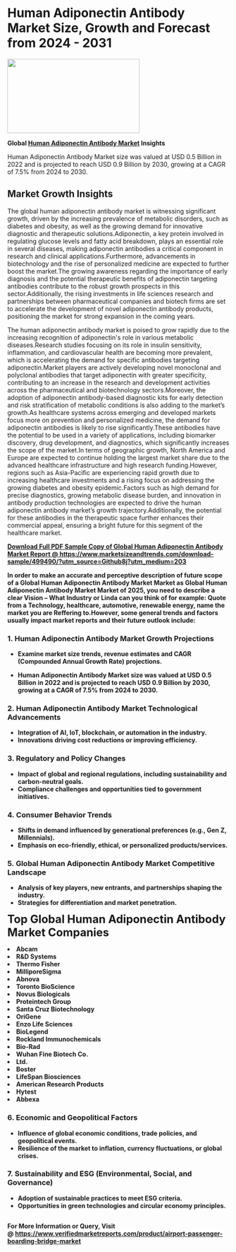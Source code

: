 <H1>Human Adiponectin Antibody Market Size, Growth and Forecast from 2024 - 2031</H1><img class="aligncenter size-medium wp-image-584254" src="https://thirdeyenews.in/wp-content/uploads/2024/09/Global-Market-Research-300x168.jpeg" alt="" width="300" height="168" /><p><strong>Global&nbsp;<a href="https://www.marketsizeandtrends.com/download-sample/499490/?utm_source=Github8j?utm_medium=203">Human Adiponectin Antibody Market</a> Insights</strong></p><p>Human Adiponectin Antibody Market size was valued at USD 0.5 Billion in 2022 and is projected to reach USD 0.9 Billion by 2030, growing at a CAGR of 7.5% from 2024 to 2030.</p><p><h2>Market Growth Insights</h2> <p>The global human adiponectin antibody market is witnessing significant growth, driven by the increasing prevalence of metabolic disorders, such as diabetes and obesity, as well as the growing demand for innovative diagnostic and therapeutic solutions.Adiponectin, a key protein involved in regulating glucose levels and fatty acid breakdown, plays an essential role in several diseases, making adiponectin antibodies a critical component in research and clinical applications.Furthermore, advancements in biotechnology and the rise of personalized medicine are expected to further boost the market.The growing awareness regarding the importance of early diagnosis and the potential therapeutic benefits of adiponectin targeting antibodies contribute to the robust growth prospects in this sector.Additionally, the rising investments in life sciences research and partnerships between pharmaceutical companies and biotech firms are set to accelerate the development of novel adiponectin antibody products, positioning the market for strong expansion in the coming years.</p> <p><strong><a href="URL-to-download-sample"></a></strong></p> <p>The human adiponectin antibody market is poised to grow rapidly due to the increasing recognition of adiponectin's role in various metabolic diseases.Research studies focusing on its role in insulin sensitivity, inflammation, and cardiovascular health are becoming more prevalent, which is accelerating the demand for specific antibodies targeting adiponectin.Market players are actively developing novel monoclonal and polyclonal antibodies that target adiponectin with greater specificity, contributing to an increase in the research and development activities across the pharmaceutical and biotechnology sectors.Moreover, the adoption of adiponectin antibody-based diagnostic kits for early detection and risk stratification of metabolic conditions is also adding to the market’s growth.As healthcare systems across emerging and developed markets focus more on prevention and personalized medicine, the demand for adiponectin antibodies is likely to rise significantly.These antibodies have the potential to be used in a variety of applications, including biomarker discovery, drug development, and diagnostics, which significantly increases the scope of the market.In terms of geographic growth, North America and Europe are expected to continue holding the largest market share due to the advanced healthcare infrastructure and high research funding.However, regions such as Asia-Pacific are experiencing rapid growth due to increasing healthcare investments and a rising focus on addressing the growing diabetes and obesity epidemic.Factors such as high demand for precise diagnostics, growing metabolic disease burden, and innovation in antibody production technologies are expected to drive the human adiponectin antibody market’s growth trajectory.Additionally, the potential for these antibodies in the therapeutic space further enhances their commercial appeal, ensuring a bright future for this segment of the healthcare market.</p> <p><strong><a href="URL-to-get-more-insights"></p><p><span class=""><strong>Download Full PDF Sample Copy of Global Human Adiponectin Antibody Market Report</strong> @ <a href="https://www.marketsizeandtrends.com/download-sample/499490/?utm_source=Github8j?utm_medium=203" target="_blank">https://www.marketsizeandtrends.com/download-sample/499490/?utm_source=Github8j?utm_medium=203</a></span></p><p>In order to make an accurate and perceptive description of future scope of a Global&nbsp;Human Adiponectin Antibody Market Market as Global&nbsp;Human Adiponectin Antibody Market Market of 2025, you need to describe a clear Vision &ndash; What Industry or Linda can you think of for example: Quote from a Technology, healthcare, automotive, renewable energy, name the market you are Reffering to.However, some general trends and factors usually impact market reports and their future outlook include:</p><h3>1.&nbsp;<strong>Human Adiponectin Antibody Market Growth Projections</strong></h3><ul><li>Examine market size trends, revenue estimates and CAGR (Compounded Annual Growth Rate) projections.</li><li><p>Human Adiponectin Antibody Market size was valued at USD 0.5 Billion in 2022 and is projected to reach USD 0.9 Billion by 2030, growing at a CAGR of 7.5% from 2024 to 2030.</p></li></ul><h3>2.&nbsp;<strong>Human Adiponectin Antibody Market Technological Advancements</strong></h3><ul><li>Integration of AI, IoT, blockchain, or automation in the industry.</li><li>Innovations driving cost reductions or improving efficiency.</li></ul><h3>3.&nbsp;<strong>Regulatory and Policy Changes</strong></h3><ul><li>Impact of global and regional regulations, including sustainability and carbon-neutral goals.</li><li>Compliance challenges and opportunities tied to government initiatives.</li></ul><h3>4.&nbsp;<strong>Consumer Behavior Trends</strong></h3><ul><li>Shifts in demand influenced by generational preferences (e.g., Gen Z, Millennials).</li><li>Emphasis on eco-friendly, ethical, or personalized products/services.</li></ul><h3>5.&nbsp;<strong>Global Human Adiponectin Antibody Market Competitive Landscape</strong></h3><ul><li>Analysis of key players, new entrants, and partnerships shaping the industry.</li><li>Strategies for differentiation and market penetration.</li></ul><p data-pm-slice="1 1 []"><span style="color: inherit; font-family: inherit; font-size: 25px;">Top Global Human Adiponectin Antibody Market Companies</span></p><div class="" data-test-id=""><p><li>Abcam</li><li> R&D Systems</li><li> Thermo Fisher</li><li> MilliporeSigma</li><li> Abnova</li><li> Toronto BioScience</li><li> Novus Biologicals</li><li> Proteintech Group</li><li> Santa Cruz Biotechnology</li><li> OriGene</li><li> Enzo Life Sciences</li><li> BioLegend</li><li> Rockland Immunochemicals</li><li> Bio-Rad</li><li> Wuhan Fine Biotech Co.</li><li>Ltd.</li><li> Boster</li><li> LifeSpan Biosciences</li><li> American Research Products</li><li> Hytest</li><li> Abbexa</li></p></div><h3>6.&nbsp;<strong>Economic and Geopolitical Factors</strong></h3><ul><li>Influence of global economic conditions, trade policies, and geopolitical events.</li><li>Resilience of the market to inflation, currency fluctuations, or global crises.</li></ul><h3>7.&nbsp;<strong>Sustainability and ESG (Environmental, Social, and Governance)</strong></h3><ul><li>Adoption of sustainable practices to meet ESG criteria.</li><li>Opportunities in green technologies and circular economy principles.</li></ul><h2><strong style="font-size: 14px;">For More Information or Query, Visit @&nbsp;</strong><a style="background-color: #ffffff; font-size: 14px;" href="https://www.marketsizeandtrends.com/report/human-adiponectin-antibody-market/" target="_blank">https://www.verifiedmarketreports.com/product/airport-passenger-boarding-bridge-market</a></h2>